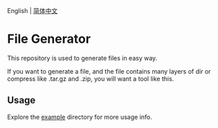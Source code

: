 English | [简体中文](README.zh-CN.md)

# File Generator

This repository is used to generate files in easy way.

If you want to generate a file, and the file contains many layers of dir or compress like .tar.gz and .zip, you will want a tool like this.

## Usage

Explore the [example](example) directory for more usage info.

